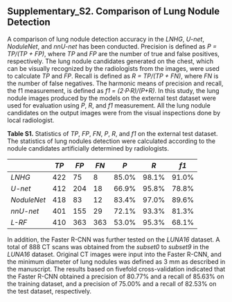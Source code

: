 ## Supplementary_S2. Comparison of Lung Nodule Detection
A comparison of lung nodule detection accuracy in the *LNHG*, *U-net*, *NoduleNet*, and *nnU-net* has been conducted. Precision is defined as *P = TP/(TP + FP)*, where *TP* and *FP* are the number of true and false positives, respectively. The lung nodule candidates generated on the chest, which can be visually recognized by the radiologists from the images, were used to calculate *TP* and *FP*. Recall is defined as *R = TP/(TP + FN)*, where *FN* is the number of false negatives. The harmonic means of precision and recall, the f1 measurement, is defined as *f1 = (2·P·R)/(P+R)*. In this study, the lung nodule images produced by the models on the external test dataset were used for evaluation using *P*, *R*, and *f1* measurement.  All the lung nodule candidates on the output images were from the visual inspections done by local radiologist.

**Table S1.**  Statistics of *TP*, *FP*, *FN*, *P*, *R*, and *f1* on the external test dataset. The statistics of lung nodules detection were calculated according to the nodule candidates artificially determined by radiologists.

|  | *TP* | *FP* | *FN* | *P* | *R* | *f1* |
| --- | --- | --- | --- | --- | --- | --- |
| *LNHG* | 422 | 75 | 8 | 85.0% | 98.1% | 91.0% |
| *U-net* | 412 | 204 | 18 | 66.9% | 95.8% | 78.8% |
| *NoduleNet* | 418 | 83 | 12 | 83.4%	| 97.0% | 89.6% |
| *nnU-net* | 401 | 155 | 29 | 72.1% | 93.3% | 81.3% |
| *L-RF* | 410 | 363 | 363 | 53.0% | 95.3% | 68.1% |

In addition, the Faster R-CNN was further tested on the *LUNA16* dataset. A total of 888 CT scans was obtained from the *subset0* to *subset9* in the *LUNA16* dataset. Original CT images were input into the Faster R-CNN, and the minimum diameter of lung nodules was defined as 3 mm as described in the manuscript. The results based on fivefold cross-validation indicated that the Faster R-CNN obtained a precision of 80.77% and a recall of 85.63% on the training dataset, and a precision of 75.00% and a recall of 82.53% on the test dataset, respectively.

